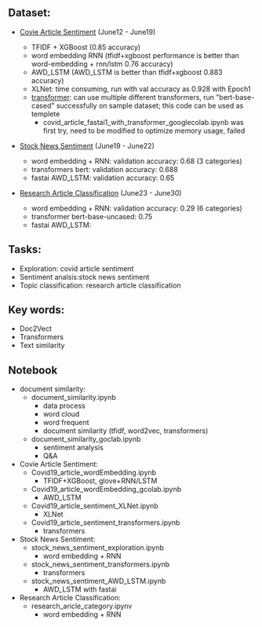 ## Dataset:
* [Covie Article Sentiment](https://www.kaggle.com/saurabhshahane/covid-19-online-articles) (June12 - June19)
    - TFIDF + XGBoost (0.85 accuracy)
    - word embedding RNN (tfidf+xgboost performance is better than word-embedding + rnn/lstm 0.76 accuracy)
    - AWD_LSTM (AWD_LSTM is better than tfidf+xgboost 0.883 accuracy)
    - XLNet: time consuming, run with val accuracy as 0.928 with Epoch1
    - [transformer](https://github.com/jinfeijoy/NLP/blob/main/kaggle_article_analysis/Notebook/covid19_article_sentiment/Covid19_article_sentiment_transformers.ipynb): can use multiple different transformers, run "bert-base-cased" successfully on sample dataset; this code can be used as templete
        - covid_article_fastai1_with_transformer_googlecolab.ipynb was first try, need to be modified to optimize memory usage, failed
 
* [Stock News Sentiment](https://www.kaggle.com/sidarcidiacono/news-sentiment-analysis-for-stock-data-by-company) (June19 - June22)
    * word embedding + RNN: validation accuracy: 0.68 (3 categories)
    * transformers bert: validation accuracy: 0.688 
    * fastai AWD_LSTM: validation accuracy: 0.65
* [Research Article Classification](https://www.kaggle.com/blessondensil294/topic-modeling-for-research-articles?select=train.csv) (June23 - June30)
    * word embedding + RNN: validation accuracy:  0.29 (6 categories)
    * transformer bert-base-uncased: 0.75
    * fastai AWD_LSTM:


## Tasks:
* Exploration: covid article sentiment
* Sentiment analsis:stock news sentiment
* Topic classification: research article classification


## Key words:
* Doc2Vect
* Transformers
* Text similarity

## Notebook
* document similarity:
    * document_similarity.ipynb
        * data process
        * word cloud
        * word frequent
        * document similarity (tfidf, word2vec, transformers)   
    * document_similarity_goclab.ipynb
        * sentiment analysis
        * Q&A    
* Covie Article Sentiment:
    * Covid19_article_wordEmbedding.ipynb
        * TFIDF+XGBoost, glove+RNN/LSTM
    * Covid19_article_wordEmbedding_gcolab.ipynb
        * AWD_LSTM   
    * Covid19_article_sentiment_XLNet.ipynb
        * XLNet 
    * Covid19_article_sentiment_transformers.ipynb
        * transformers 
* Stock News Sentiment: 
    * stock_news_sentiment_exploration.ipynb
        * word embedding + RNN 
    * stock_news_sentiment_transformers.ipynb
        * transformers 
    * stock_news_sentiment_AWD_LSTM.ipynb
        * AWD_LSTM with fastai 
* Research Article Classification:
    * research_aricle_category.ipynv
        * word embedding + RNN  
